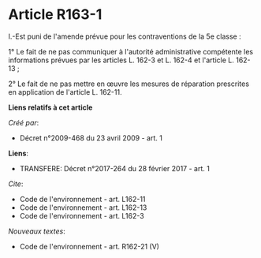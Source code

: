 # Article R163-1

I.-Est puni de l'amende prévue pour les contraventions de la 5e classe : 

1° Le fait de ne pas communiquer à l'autorité administrative compétente les informations prévues par les articles L. 162-3 et
L. 162-4 et l'article L. 162-13 ; 

2° Le fait de ne pas mettre en œuvre les mesures de réparation prescrites en application de l'article L. 162-11.

**Liens relatifs à cet article**

_Créé par_:

  - Décret n°2009-468 du 23 avril 2009 - art. 1

**Liens**:

  - TRANSFERE: Décret n°2017-264 du 28 février 2017 - art. 1

_Cite_:

  - Code de l'environnement - art. L162-11
  - Code de l'environnement - art. L162-13
  - Code de l'environnement - art. L162-3

_Nouveaux textes_:

  - Code de l'environnement - art. R162-21 (V)
